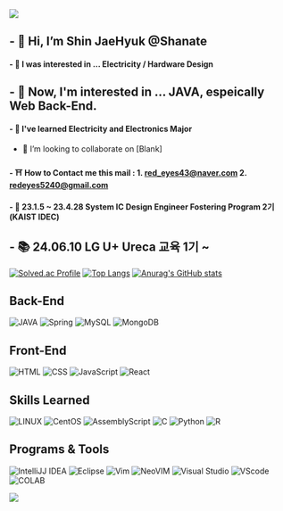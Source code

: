 <!-- 상단 스크립트 -->
<img src="https://capsule-render.vercel.app/api?type=waving&color=gradient&text=I'll%20Be%20a%20Back&fontColor=E1008B&animation=twinkling&stroke=D3C4B6&strokeWidth=2&height=150&section=header" />

## - 👋 Hi, I’m Shin JaeHyuk @Shanate
#### - 🐧 I was interested in ... Electricity / Hardware Design
## - 🐣 Now, I'm interested in ... JAVA, espeically Web Back-End.
#### - 🌱 I've learned Electricity and Electronics Major
- 💞️ I’m looking to collaborate on [Blank]
#### - ⛩ How to Contact me this mail : 1. red_eyes43@naver.com     2. redeyes5240@gmail.com
#### - 🌈 23.1.5 ~ 23.4.28 System IC Design Engineer Fostering Program 2기(KAIST IDEC)

## <b> - 📚 24.06.10 LG U+ Ureca 교육 1기 ~</b>
<!-- - 📫 I'm using Program - Java /* Verilog / VHDL */ -->
<!---
Shanate/Shanate is a ✨ special ✨ repository because its `README.md` (this file) appears on your GitHub profile.
You can click the Preview link to take a look at your changes.
--->
[![Solved.ac Profile](http://mazassumnida.wtf/api/v2/generate_badge?boj=shanate)](https://solved.ac/shanate/)
[![Top Langs](https://github-readme-stats.vercel.app/api/top-langs/?username=Shanate)](https://github.com/anuraghazra/github-readme-stats)
[![Anurag's GitHub stats](https://github-readme-stats.vercel.app/api?username=Shanate&show_icons=true)](https://github.com/anuraghazra/github-readme-stats)
<h2>Back-End</h2>

![JAVA](	https://img.shields.io/badge/Java-ED8B00?style=for-the-badge&logo=openjdk&logoColor=white)
![Spring](https://img.shields.io/badge/Spring-6DB33F?style=for-the-badge&logo=spring&logoColor=white)
![MySQL](https://img.shields.io/badge/MySQL-CC0000?style=for-the-badge&logo=mysql&logoColor=white)
![MongoDB](https://img.shields.io/badge/MongoDB-4EA94B?style=for-the-badge&logo=mongodb&logoColor=white)
<h2>Front-End</h2>

![HTML](https://img.shields.io/badge/HTML-239120?style=for-the-badge&logo=html5&logoColor=white)
![CSS](https://img.shields.io/badge/CSS-239120?&style=for-the-badge&logo=css3&logoColor=white)
![JavaScript](https://img.shields.io/badge/JavaScript-F7DF1E?style=for-the-badge&logo=JavaScript&logoColor=white)
![React](https://img.shields.io/badge/React-20232A?style=for-the-badge&logo=react&logoColor=61DAFB)
<h2>Skills Learned</h2>

![LINUX](https://img.shields.io/badge/Linux-FCC624?style=for-the-badge&logo=linux&logoColor=black)
![CentOS](https://img.shields.io/badge/Cent%20OS-262577?style=for-the-badge&logo=CentOS&logoColor=white)
![AssemblyScript](https://img.shields.io/badge/assembly%20script-%23000000.svg?style=for-the-badge&logo=assemblyscript&logoColor=white)
![C](https://img.shields.io/badge/C-00599C?style=for-the-badge&logo=c&logoColor=white)
![Python](https://img.shields.io/badge/Python-3776AB?style=for-the-badge&logo=python&logoColor=white)
![R](https://img.shields.io/badge/R-276DC3?style=for-the-badge&logo=r&logoColor=white)
<h2>Programs & Tools</h2>

![IntelliJJ IDEA](https://img.shields.io/badge/IntelliJ_IDEA-000000.svg?style=for-the-badge&logo=intellij-idea&logoColor=white)
![Eclipse](https://img.shields.io/badge/Eclipse-2C2255?style=for-the-badge&logo=eclipse&logoColor=white)
![Vim](https://img.shields.io/badge/VIM-%2311AB00.svg?style=for-the-badge&logo=vim&logoColor=white)
![NeoVIM](https://img.shields.io/badge/NeoVim-%2357A143.svg?&style=for-the-badge&logo=neovim&logoColor=white)
![Visual Studio](https://img.shields.io/badge/Visual_Studio-5C2D91?style=for-the-badge&logo=visual%20studio&logoColor=white)
![VScode](https://img.shields.io/badge/Visual_Studio_Code-0078D4?style=for-the-badge&logo=visual%20studio%20code&logoColor=white)
![COLAB](https://img.shields.io/badge/Colab-F9AB00?style=for-the-badge&logo=googlecolab&color=525252)


<!-- 하단 스크립트 -->
<img src="https://capsule-render.vercel.app/api?type=waving&color=gradient&height=150&section=footer" />

